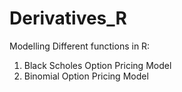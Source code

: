 # Derivatives_R

Modelling Different functions in R:

1. Black Scholes Option Pricing Model 
2. Binomial Option Pricing Model 

